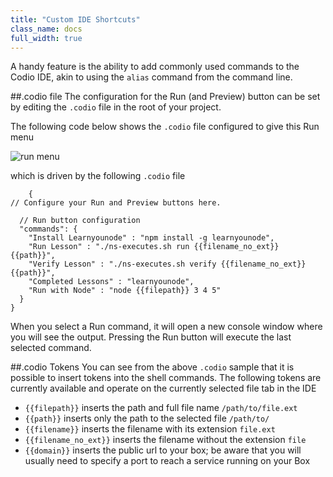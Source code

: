 ```yaml
---
title: "Custom IDE Shortcuts"
class_name: docs
full_width: true
---
```


A handy feature is the ability to add commonly used commands to the Codio IDE, akin to using the `alias` command from the command line.

##.codio file
The configuration for the Run (and Preview) button can be set by editing the `.codio` file in the root of your project.

The following code below shows the `.codio` file configured to give this Run menu

![run menu](/img/docs/run-menu.png)

which is driven by the following `.codio` file

        {
    // Configure your Run and Preview buttons here.

      // Run button configuration
      "commands": { 
        "Install Learnyounode" : "npm install -g learnyounode",    
        "Run Lesson" : "./ns-executes.sh run {{filename_no_ext}} {{path}}",
        "Verify Lesson" : "./ns-executes.sh verify {{filename_no_ext}} {{path}}",
        "Completed Lessons" : "learnyounode",
        "Run with Node" : "node {{filepath}} 3 4 5"
      }
    }

When you select a Run command, it will open a new console window where you will see the output. Pressing the Run button will execute the last selected command.

##.codio Tokens
You can see from the above `.codio` sample that it is possible to insert tokens into the shell commands. The following tokens are currently available and operate on the currently selected file tab in the IDE

- `{{filepath}}` inserts the path and full file name `/path/to/file.ext`
- `{{path}}` inserts only the path to the selected file `/path/to/`
- `{{filename}}` inserts the filename with its extension `file.ext`
- `{{filename_no_ext}}` inserts the filename without the extension `file`
- `{{domain}}` inserts the public url to your box; be aware that you will usually need to specify a port to reach a service running on your Box



